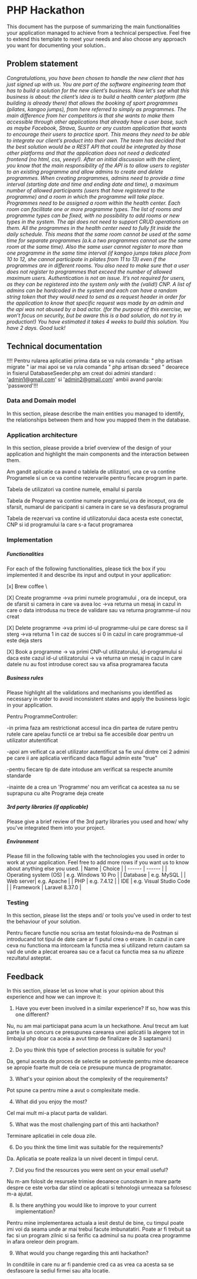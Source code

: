 # PHP Hackathon
This document has the purpose of summarizing the main functionalities your application managed to achieve from a technical perspective. Feel free to extend this template to meet your needs and also choose any approach you want for documenting your solution..

## Problem statement
*Congratulations, you have been chosen to handle the new client that has just signed up with us.  You are part of the software engineering team that has to build a solution for the new client’s business.
Now let’s see what this business is about: the client’s idea is to build a health center platform (the building is already there) that allows the booking of sport programmes (pilates, kangoo jumps), from here referred to simply as programmes. The main difference from her competitors is that she wants to make them accessible through other applications that already have a user base, such as maybe Facebook, Strava, Suunto or any custom application that wants to encourage their users to practice sport. This means they need to be able to integrate our client’s product into their own.
The team has decided that the best solution would be a REST API that could be integrated by those other platforms and that the application does not need a dedicated frontend (no html, css, yeeey!). After an initial discussion with the client, you know that the main responsibility of the API is to allow users to register to an existing programme and allow admins to create and delete programmes.
When creating programmes, admins need to provide a time interval (starting date and time and ending date and time), a maximum number of allowed participants (users that have registered to the programme) and a room in which the programme will take place.
Programmes need to be assigned a room within the health center. Each room can facilitate one or more programme types. The list of rooms and programme types can be fixed, with no possibility to add rooms or new types in the system. The api does not need to support CRUD operations on them.
All the programmes in the health center need to fully fit inside the daily schedule. This means that the same room cannot be used at the same time for separate programmes (a.k.a two programmes cannot use the same room at the same time). Also the same user cannot register to more than one programme in the same time interval (if kangoo jumps takes place from 10 to 12, she cannot participate in pilates from 11 to 13) even if the programmes are in different rooms. You also need to make sure that a user does not register to programmes that exceed the number of allowed maximum users.
Authentication is not an issue. It’s not required for users, as they can be registered into the system only with the (valid!) CNP. A list of admins can be hardcoded in the system and each can have a random string token that they would need to send as a request header in order for the application to know that specific request was made by an admin and the api was not abused by a bad actor. (for the purpose of this exercise, we won’t focus on security, but be aware this is a bad solution, do not try in production!)
You have estimated it takes 4 weeks to build this solution. You have 2 days. Good luck!*

## Technical documentation

!!!! Pentru rularea aplicatiiei prima data se va rula comanda: " php artisan migrate " iar mai apoi se va rula comanda " php artisan db:seed " deoarece in fisierul DatabaseSeeder.php am creat doi admini standard : 'admin1@gmail.com' si 'admin2@gmail.com' ambii avand parola: 'password'!!!
    
### Data and Domain model
In this section, please describe the main entities you managed to identify, the relationships between them and how you mapped them in the database.


### Application architecture
In this section, please provide a brief overview of the design of your application and highlight the main components and the interaction between them.

Am gandit aplicatie ca avand o tablela de utilizatori, una ce va contine Programele si un ce va contine rezervarile pentru fiecare program in parte. 

Tabela de utilizatori va contine numele, emailul si parola

Tabela de Programe va contine numele programlui,ora de inceput, ora de sfarsit, numarul de paricipanti si camera in care se va desfasura programul

Tabela de rezervari va contine id utilizatorului daca acesta este conectat, CNP si id programului la care s-a facut programarea


###  Implementation
##### Functionalities
For each of the following functionalities, please tick the box if you implemented it and describe its input and output in your application:

[x] Brew coffee \

[X] Create programme 
->va primi numele programului , ora de inceput, ora de sfarsit si camera in care va avea loc
->va returna un mesaj in cazul in care o data introdusa nu trece de validare sau va returna programme-ul nou creat 

[X] Delete programme
->va primi id-ul programme-ului pe care doresc sa il sterg 
->va returna 1 in caz de succes si 0 in cazul in care programmue-ul este deja sters

[X] Book a programme
-> va primi CNP-ul utilizatorului, id-programului si daca este cazul id-ul utilizatorului 
-> va returna un mesaj in cazul in care datele nu au fost introduse corect sau va afisa programarea facuta

##### Business rules
Please highlight all the validations and mechanisms you identified as necessary in order to avoid inconsistent states and apply the business logic in your application.

Pentru ProgrammeController:

-in prima faza am restrictionat accesul inca din partea de rutare pentru rutele care apelau functii ce ar trebui sa fie accesibile doar pentru un utilizator atutentificat

-apoi am veificat ca acel utilizator autentificat sa fie unul dintre cei 2 admini pe care ii are aplicatia verificand daca flagul admin este "true"

-pentru fiecare tip de date intoduse am verificat sa respecte anumite standarde

-inainte de a crea un 'Programme' nou am verificat ca acestea sa nu se suprapuna cu alte Programe deja create



##### 3rd party libraries (if applicable)
Please give a brief review of the 3rd party libraries you used and how/ why you've integrated them into your project.


##### Environment
Please fill in the following table with the technologies you used in order to work at your application. Feel free to add more rows if you want us to know about anything else you used.
| Name | Choice |
| ------ | ------ |
| Operating system (OS) | e.g. Windows 10 Pro |
| Database  | e.g. MySQL |
| Web server| e.g. Apache |
| PHP | e.g. 7.4.12 |
| IDE | e.g. Visual Studio Code |
| Framework | Laravel 8.37.0 |

### Testing
In this section, please list the steps and/ or tools you've used in order to test the behaviour of your solution.

Pentru fiecare functie nou scrisa am testat folosindu-ma de Postman si introducand tot tipul de date care ar fi putul crea o eroare. 
In cazul in care ceva nu functiona ma intorceam la functia mea si utilizand return cautam sa vad de unde a plecat eroarea sau ce a facut ca functia  mea sa nu afizeze rezultatul asteptat.

## Feedback
In this section, please let us know what is your opinion about this experience and how we can improve it:

1. Have you ever been involved in a similar experience? If so, how was this one different?

Nu, nu am mai particiapat pana acum la un heckathone. Anul trecut am luat parte la un concurs ce presupunea carearea unei aplicatii la alegere tot in limbajul php doar ca aceia a avut timp de finalizare de 3 saptamani:) 

2. Do you think this type of selection process is suitable for you?

Da, genul acesta de proces de selectie se potriveste pentru mine deoarece se apropie foarte mult de ceia ce presupune munca de programator.

3. What's your opinion about the complexity of the requirements?

Pot spune ca pentru mine a avut o complexitate medie.

4. What did you enjoy the most?

Cel mai mult mi-a placut parta de validari.

5. What was the most challenging part of this anti hackathon?

Terminare aplicatiei in cele doua zile.

6. Do you think the time limit was suitable for the requirements?

Da. Aplicatia se poate realiza la un nivel decent in timpul cerut.

7. Did you find the resources you were sent on your email useful?

Nu m-am folosit de resursele trimise deoarece cunosteam in mare parte despre ce este vorba dar stiind ce aplicatii si tehnologii urmeaza sa folosesc m-a ajutat. 

8. Is there anything you would like to improve to your current implementation?

Pentru mine implementarea actuala a iesit destul de bine, cu timpul poate imi voi da seama unde ar mai trebui facute imbunatatiri.
Poate ar fi trebuit sa fac si un program zilnic si sa ferific ca adminul sa nu poata crea programme in afara oreleor dein program.

9. What would you change regarding this anti hackathon?

In conditiile in care nu ar fi pandemie cred ca as vrea ca acesta sa se desfasoare la sediul firmei sau alta locatie.



